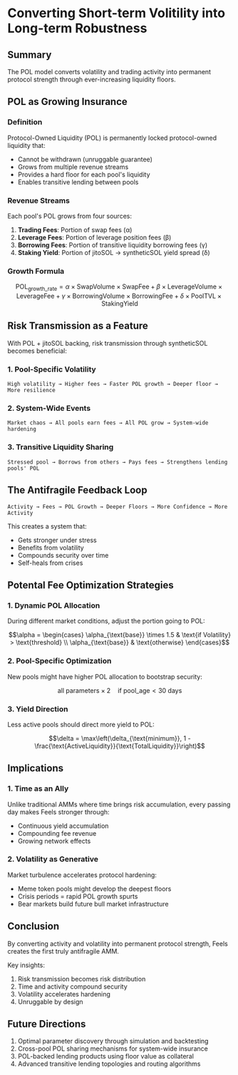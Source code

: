 # Converting Short-term Volitility into Long-term Robustness

## Summary

The POL model converts volatility and trading activity into permanent protocol strength through ever-increasing liquidity floors.

## POL as Growing Insurance

### Definition
Protocol-Owned Liquidity (POL) is permanently locked protocol-owned liquidity that:
- Cannot be withdrawn (unruggable guarantee)
- Grows from multiple revenue streams
- Provides a hard floor for each pool's liquidity
- Enables transitive lending between pools

### Revenue Streams
Each pool's POL grows from four sources:

1. **Trading Fees**: Portion of swap fees (α)
2. **Leverage Fees**: Portion of leverage position fees (β)  
3. **Borrowing Fees**: Portion of transitive liquidity borrowing fees (γ)
4. **Staking Yield**: Portion of jitoSOL → syntheticSOL yield spread (δ)

### Growth Formula
$$\text{POL}_{\text{growth\_rate}} = \alpha \times \text{SwapVolume} \times \text{SwapFee} + \beta \times \text{LeverageVolume} \times \text{LeverageFee} + \gamma \times \text{BorrowingVolume} \times \text{BorrowingFee} + \delta \times \text{PoolTVL} \times \text{StakingYield}$$

## Risk Transmission as a Feature

With POL + jitoSOL backing, risk transmission through syntheticSOL becomes beneficial:

### 1. Pool-Specific Volatility
```
High volatility → Higher fees → Faster POL growth → Deeper floor → More resilience
```

### 2. System-Wide Events
```
Market chaos → All pools earn fees → All POL grow → System-wide hardening
```

### 3. Transitive Liquidity Sharing
```
Stressed pool → Borrows from others → Pays fees → Strengthens lending pools' POL
```

## The Antifragile Feedback Loop

```
Activity → Fees → POL Growth → Deeper Floors → More Confidence → More Activity
```

This creates a system that:
- Gets stronger under stress
- Benefits from volatility
- Compounds security over time
- Self-heals from crises

## Potental Fee Optimization Strategies

### 1. Dynamic POL Allocation
During different market conditions, adjust the portion going to POL:

$$\alpha = \begin{cases}
\alpha_{\text{base}} \times 1.5 & \text{if Volatility} > \text{threshold} \\
\alpha_{\text{base}} & \text{otherwise}
\end{cases}$$

### 2. Pool-Specific Optimization
New pools might have higher POL allocation to bootstrap security:

$$\text{all parameters} \times 2 \quad \text{if pool\_age} < 30 \text{ days}$$

### 3. Yield Direction
Less active pools should direct more yield to POL:

$$\delta = \max\left(\delta_{\text{minimum}}, 1 - \frac{\text{ActiveLiquidity}}{\text{TotalLiquidity}}\right)$$

## Implications

### 1. Time as an Ally
Unlike traditional AMMs where time brings risk accumulation, every passing day makes Feels stronger through:
- Continuous yield accumulation
- Compounding fee revenue
- Growing network effects

### 2. Volatility as Generative
Market turbulence accelerates protocol hardening:
- Meme token pools might develop the deepest floors
- Crisis periods = rapid POL growth spurts
- Bear markets build future bull market infrastructure

## Conclusion

By converting activity and volatility into permanent protocol strength, Feels creates the first truly antifragile AMM.

Key insights:
1. Risk transmission becomes risk distribution
2. Time and activity compound security
3. Volatility accelerates hardening
4. Unruggable by design

## Future Directions

1. Optimal parameter discovery through simulation and backtesting
2. Cross-pool POL sharing mechanisms for system-wide insurance
3. POL-backed lending products using floor value as collateral
4. Advanced transitive lending topologies and routing algorithms

